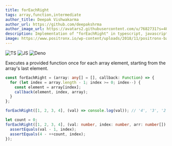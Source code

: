 ```yaml
---
title: forEachRight
tags: array,function,intermediate
author_title: Deepak Vishwakarma
author_url: https://github.com/deepakshrma
author_image_url: https://avatars2.githubusercontent.com/u/7682731?s=400
description: Implementation of "forEachRight" in typescript, javascript and deno.
image: https://www.positronx.io/wp-content/uploads/2018/11/positronx-banner-1152-1.jpg
---
```


![TS](https://img.shields.io/badge/supports-typescript-blue.svg?style=flat-square)
![JS](https://img.shields.io/badge/supports-javascript-yellow.svg?style=flat-square)
![Deno](https://img.shields.io/badge/supports-deno-green.svg?style=flat-square)

Executes a provided function once for each array element, starting from the array's last element.

```ts title="typescript"
const forEachRight = (array: any[] = [], callback: Function) => {
  for (let index = array.length - 1; index >= 0; index--) {
    const element = array[index];
    callback(element, index, array);
  }
};
```

```ts title="typescript"
forEachRight([1, 2, 3, 4], (val) => console.log(val)); // '4', '3', '2', '1'

let count = 0;
forEachRight([1, 2, 3, 4], (val: number, index: number, arr: number[]) => {
  assertEquals(val - 1, index);
  assertEquals(4 - ++count, index);
});
```
